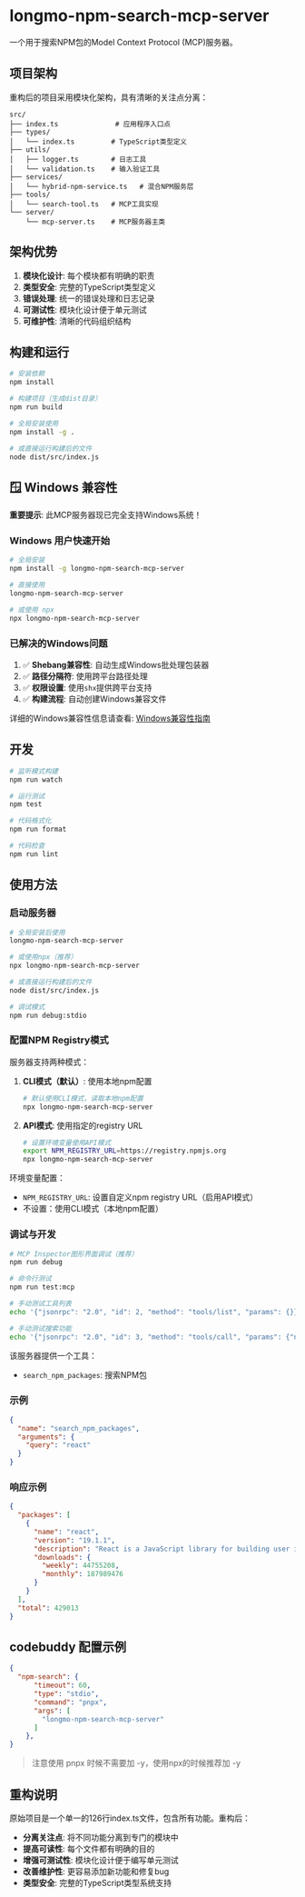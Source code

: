 # longmo-npm-search-mcp-server

一个用于搜索NPM包的Model Context Protocol (MCP)服务器。

## 项目架构

重构后的项目采用模块化架构，具有清晰的关注点分离：

```
src/
├── index.ts              # 应用程序入口点
├── types/
│   └── index.ts         # TypeScript类型定义
├── utils/
│   ├── logger.ts        # 日志工具
│   └── validation.ts    # 输入验证工具
├── services/
│   └── hybrid-npm-service.ts   # 混合NPM服务层
├── tools/
│   └── search-tool.ts   # MCP工具实现
└── server/
    └── mcp-server.ts    # MCP服务器主类
```

## 架构优势

1. **模块化设计**: 每个模块都有明确的职责
2. **类型安全**: 完整的TypeScript类型定义
3. **错误处理**: 统一的错误处理和日志记录
4. **可测试性**: 模块化设计便于单元测试
5. **可维护性**: 清晰的代码组织结构

## 构建和运行

```bash
# 安装依赖
npm install

# 构建项目（生成dist目录）
npm run build

# 全局安装使用
npm install -g .

# 或直接运行构建后的文件
node dist/src/index.js
```

## 🪟 Windows 兼容性

**重要提示**: 此MCP服务器现已完全支持Windows系统！

### Windows 用户快速开始

```bash
# 全局安装
npm install -g longmo-npm-search-mcp-server

# 直接使用
longmo-npm-search-mcp-server

# 或使用 npx
npx longmo-npm-search-mcp-server
```

### 已解决的Windows问题

1. ✅ **Shebang兼容性**: 自动生成Windows批处理包装器
2. ✅ **路径分隔符**: 使用跨平台路径处理
3. ✅ **权限设置**: 使用`shx`提供跨平台支持
4. ✅ **构建流程**: 自动创建Windows兼容文件

详细的Windows兼容性信息请查看: [Windows兼容性指南](docs/WINDOWS_COMPATIBILITY.md)

## 开发

```bash
# 监听模式构建
npm run watch

# 运行测试
npm test

# 代码格式化
npm run format

# 代码检查
npm run lint
```

## 使用方法

### 启动服务器

```bash
# 全局安装后使用
longmo-npm-search-mcp-server

# 或使用npx（推荐）
npx longmo-npm-search-mcp-server

# 或直接运行构建后的文件
node dist/src/index.js

# 调试模式
npm run debug:stdio
```

### 配置NPM Registry模式

服务器支持两种模式：

1. **CLI模式（默认）**: 使用本地npm配置
   ```bash
   # 默认使用CLI模式，读取本地npm配置
   npx longmo-npm-search-mcp-server
   ```

2. **API模式**: 使用指定的registry URL
   ```bash
   # 设置环境变量使用API模式
   export NPM_REGISTRY_URL=https://registry.npmjs.org
   npx longmo-npm-search-mcp-server
   ```

环境变量配置：
- `NPM_REGISTRY_URL`: 设置自定义npm registry URL（启用API模式）
- 不设置：使用CLI模式（本地npm配置）

### 调试与开发

```bash
# MCP Inspector图形界面调试（推荐）
npm run debug

# 命令行测试
npm run test:mcp

# 手动测试工具列表
echo '{"jsonrpc": "2.0", "id": 2, "method": "tools/list", "params": {}}' | npx longmo-npm-search-mcp-server

# 手动测试搜索功能
echo '{"jsonrpc": "2.0", "id": 3, "method": "tools/call", "params": {"name": "search_npm_packages", "arguments": {"query": "react"}}}' | npx longmo-npm-search-mcp-server
```

该服务器提供一个工具：

- `search_npm_packages`: 搜索NPM包

### 示例

```json
{
  "name": "search_npm_packages",
  "arguments": {
    "query": "react"
  }
}
```

### 响应示例

```json
{
  "packages": [
    {
      "name": "react",
      "version": "19.1.1",
      "description": "React is a JavaScript library for building user interfaces.",
      "downloads": {
        "weekly": 44755208,
        "monthly": 187989476
      }
    }
  ],
  "total": 429013
}
```

## codebuddy 配置示例

```json
{    
  "npm-search": {
      "timeout": 60,
      "type": "stdio",
      "command": "pnpx",
      "args": [
        "longmo-npm-search-mcp-server"
      ]
    },
}
 ```

> 注意使用 pnpx 时候不需要加 -y，使用npx的时候推荐加 -y

## 重构说明

原始项目是一个单一的126行index.ts文件，包含所有功能。重构后：

- **分离关注点**: 将不同功能分离到专门的模块中
- **提高可读性**: 每个文件都有明确的目的
- **增强可测试性**: 模块化设计便于编写单元测试
- **改善维护性**: 更容易添加新功能和修复bug
- **类型安全**: 完整的TypeScript类型系统支持